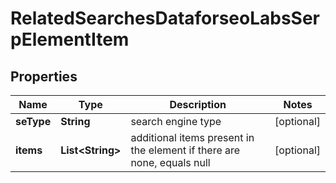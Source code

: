 

# RelatedSearchesDataforseoLabsSerpElementItem


## Properties

| Name | Type | Description | Notes |
|------------ | ------------- | ------------- | -------------|
|**seType** | **String** | search engine type |  [optional] |
|**items** | **List&lt;String&gt;** | additional items present in the element if there are none, equals null |  [optional] |



